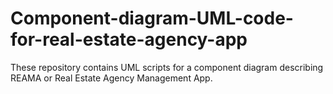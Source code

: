 # Component-diagram-UML-code-for-real-estate-agency-app
These repository contains UML scripts for a component diagram describing REAMA or Real Estate Agency Management App.
